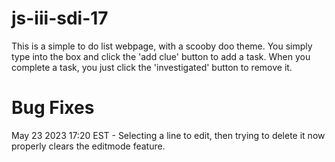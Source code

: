 # js-iii-sdi-17

 This is a simple to do list webpage, with a scooby doo theme.
 You simply type into the box and click the 'add clue' button to add a task.
 When you complete a task, you just click the 'investigated' button to remove it.

# Bug Fixes

May 23 2023 17:20 EST - Selecting a line to edit, then trying to delete it now properly clears the editmode feature.
